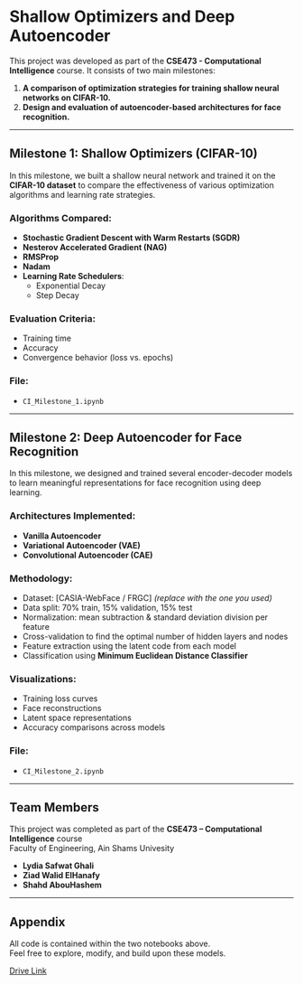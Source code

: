 # Shallow Optimizers and Deep Autoencoder

This project was developed as part of the **CSE473 - Computational Intelligence** course. It consists of two main milestones:

1. **A comparison of optimization strategies for training shallow neural networks on CIFAR-10.**
2. **Design and evaluation of autoencoder-based architectures for face recognition.**

---

## Milestone 1: Shallow Optimizers (CIFAR-10)

In this milestone, we built a shallow neural network and trained it on the **CIFAR-10 dataset** to compare the effectiveness of various optimization algorithms and learning rate strategies.

### Algorithms Compared:
- **Stochastic Gradient Descent with Warm Restarts (SGDR)**
- **Nesterov Accelerated Gradient (NAG)**
- **RMSProp**
- **Nadam**
- **Learning Rate Schedulers**: 
  - Exponential Decay
  - Step Decay

### Evaluation Criteria:
- Training time
- Accuracy
- Convergence behavior (loss vs. epochs)

### File:
- `CI_Milestone_1.ipynb`

---

## Milestone 2: Deep Autoencoder for Face Recognition

In this milestone, we designed and trained several encoder-decoder models to learn meaningful representations for face recognition using deep learning.

### Architectures Implemented:
- **Vanilla Autoencoder**
- **Variational Autoencoder (VAE)**
- **Convolutional Autoencoder (CAE)**

### Methodology:
- Dataset: [CASIA-WebFace / FRGC] *(replace with the one you used)*
- Data split: 70% train, 15% validation, 15% test
- Normalization: mean subtraction & standard deviation division per feature
- Cross-validation to find the optimal number of hidden layers and nodes
- Feature extraction using the latent code from each model
- Classification using **Minimum Euclidean Distance Classifier**

### Visualizations:
- Training loss curves
- Face reconstructions
- Latent space representations
- Accuracy comparisons across models

### File:
- `CI_Milestone_2.ipynb`

---
## Team Members

This project was completed as part of the **CSE473 – Computational Intelligence** course  
Faculty of Engineering, Ain Shams Univesity

- **Lydia Safwat Ghali**  
- **Ziad Walid ElHanafy**  
- **Shahd AbouHashem**
---

## Appendix
All code is contained within the two notebooks above.  
Feel free to explore, modify, and build upon these models.

[Drive Link](https://drive.google.com/drive/folders/1ejn5D8Q7qM7eS6vTjzUQBDuUoomVu1hq?usp=sharing)
